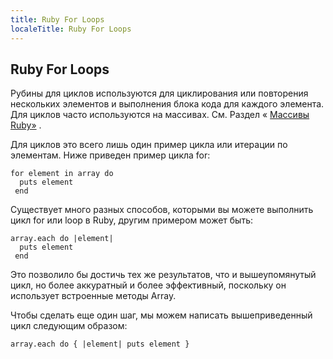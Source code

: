 ```yaml
---
title: Ruby For Loops
localeTitle: Ruby For Loops
---
```

## Ruby For Loops

Рубины для циклов используются для циклирования или повторения нескольких элементов и выполнения блока кода для каждого элемента. Для циклов часто используются на массивах. См. Раздел « [Массивы Ruby»](https://github.com/freeCodeCamp/guides/blob/master/src/pages/ruby/ruby-arrays/index.md) .

Для циклов это всего лишь один пример цикла или итерации по элементам. Ниже приведен пример цикла for:
```
for element in array do
  puts element
 end
```

Существует много разных способов, которыми вы можете выполнить цикл for или loop в Ruby, другим примером может быть:
```
array.each do |element|
  puts element
 end
```

Это позволило бы достичь тех же результатов, что и вышеупомянутый цикл, но более аккуратный и более эффективный, поскольку он использует встроенные методы Array.

Чтобы сделать еще один шаг, мы можем написать вышеприведенный цикл следующим образом:
```
array.each do { |element| puts element }

```
